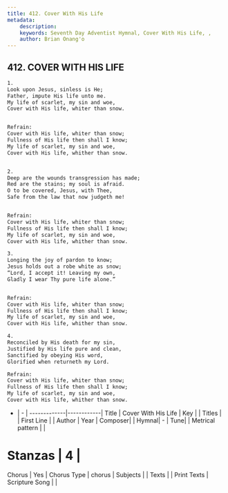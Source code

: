 ```yaml
---
title: 412. Cover With His Life
metadata:
    description: 
    keywords: Seventh Day Adventist Hymnal, Cover With His Life, , 
    author: Brian Onang'o
---
```



## 412. COVER WITH HIS LIFE

```txt
1.
Look upon Jesus, sinless is He;
Father, impute His life unto me.
My life of scarlet, my sin and woe,
Cover with His life, whiter than snow.


Refrain:
Cover with His life, whiter than snow;
Fullness of His life then shall I know;
My life of scarlet, my sin and woe,
Cover with His life, whither than snow.


2.
Deep are the wounds transgression has made;
Red are the stains; my soul is afraid.
O to be covered, Jesus, with Thee,
Safe from the law that now judgeth me!


Refrain:
Cover with His life, whiter than snow;
Fullness of His life then shall I know;
My life of scarlet, my sin and woe,
Cover with His life, whither than snow.

3.
Longing the joy of pardon to know;
Jesus holds out a robe white as snow;
“Lord, I accept it! Leaving my own,
Gladly I wear Thy pure life alone.”


Refrain:
Cover with His life, whiter than snow;
Fullness of His life then shall I know;
My life of scarlet, my sin and woe,
Cover with His life, whither than snow.

4.
Reconciled by His death for my sin,
Justified by His life pure and clean,
Sanctified by obeying His word,
Glorified when returneth my Lord.

Refrain:
Cover with His life, whiter than snow;
Fullness of His life then shall I know;
My life of scarlet, my sin and woe,
Cover with His life, whither than snow.

```

- |   -  |
-------------|------------|
Title | Cover With His Life |
Key |  |
Titles |  |
First Line |  |
Author | 
Year | 
Composer|  |
Hymnal|  - |
Tune|  |
Metrical pattern | |
# Stanzas | 4 |
Chorus | Yes |
Chorus Type | chorus |
Subjects |  |
Texts |  |
Print Texts | 
Scripture Song |  |
  
